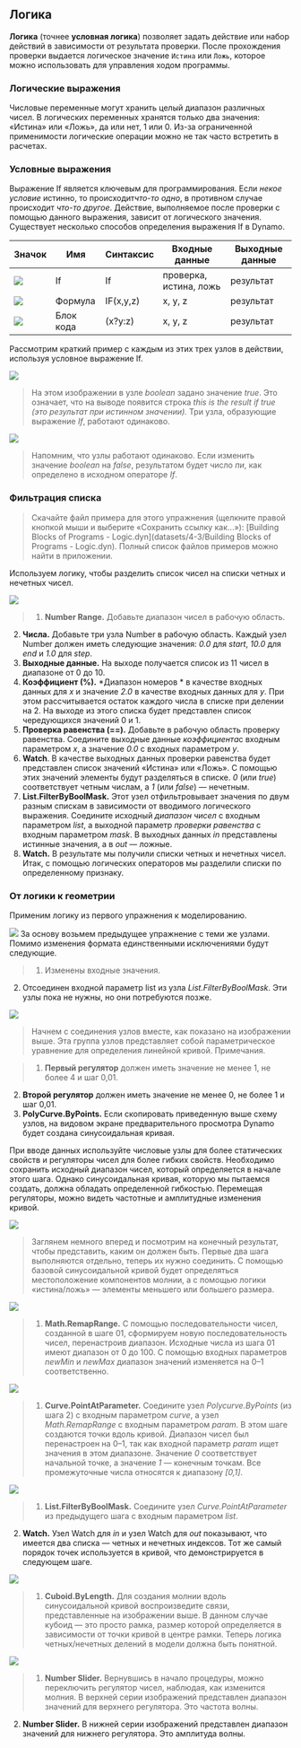 

## Логика

**Логика** (точнее **условная логика**) позволяет задать действие или набор действий в зависимости от результата проверки. После прохождения проверки выдается логическое значение ```Истина``` или ```Ложь```, которое можно использовать для управления ходом программы.

### Логические выражения

Числовые переменные могут хранить целый диапазон различных чисел. В логических переменных хранятся только два значения: «Истина» или «Ложь», да или нет, 1 или 0. Из-за ограниченной применимости логические операции можно не так часто встретить в расчетах.

### Условные выражения

Выражение If является ключевым для программирования. Если *некое условие* истинно, то происходит*что-то одно*, в противном случае происходит *что-то другое*. Действие, выполняемое после проверки с помощью данного выражения, зависит от логического значения. Существует несколько способов определения выражения If в Dynamo.

|Значок|Имя|Синтаксис|Входные данные|Выходные данные|
| -- | -- | -- | -- | -- |
|![](../images/icons/DSCoreNodesUI-Logic-If-Large.jpg)|If|If|проверка, истина, ложь|результат|
|![](../images/icons/DSCoreNodesUI-Formula-Large.jpg)|Формула|IF(x,y,z)|x, y, z|результат|
|![](../images/icons/Dynamo-Nodes-CodeBlockNodeModel-Large.jpg)|Блок кода|(x?y:z)|x, y, z|результат|

Рассмотрим краткий пример с каждым из этих трех узлов в действии, используя условное выражение If.

![](images/4-3/IFs.jpg)

> На этом изображении в узле *boolean* задано значение *true*. Это означает, что на выводе появится строка *this is the result if true (это результат при истинном значении).* Три узла, образующие выражение *If*, работают одинаково.

![](images/4-3/IFs2.jpg)

> Напомним, что узлы работают одинаково. Если изменить значение *boolean* на *false*, результатом будет число *пи*, как определено в исходном операторе *If*.

### Фильтрация списка

> Скачайте файл примера для этого упражнения (щелкните правой кнопкой мыши и выберите «Сохранить ссылку как...»): [Building Blocks of Programs - Logic.dyn](datasets/4-3/Building Blocks of Programs - Logic.dyn). Полный список файлов примеров можно найти в приложении.

Используем логику, чтобы разделить список чисел на списки четных и нечетных чисел.

![](images/4-3/01.jpg)

> 1. **Number Range.** Добавьте диапазон чисел в рабочую область.
2. **Числа.** Добавьте три узла Number в рабочую область. Каждый узел Number должен иметь следующие значения: *0.0* для *start*, *10.0* для *end* и *1.0* для *step*.
3. **Выходные данные.** На выходе получается список из 11 чисел в диапазоне от 0 до 10.
4. **Коэффициент (%).** *Диапазон номеров * в качестве входных данных для *x* и значение *2.0* в качестве входных данных для *y*. При этом рассчитывается остаток каждого числа в списке при делении на 2. На выходе из этого списка будет представлен список чередующихся значений 0 и 1.
5. **Проверка равенства (==).** Добавьте в рабочую область проверку равенства. Соедините выходные данные *коэффициента*с входным параметром *x*, а значение *0.0* с входных параметром *y*.
6. **Watch**. В качестве выходных данных проверки равенства будет представлен список значений «Истина» или «Ложь». С помощью этих значений элементы будут разделяться в списке. *0* (или *true*) соответствует четным числам, а *1* (или *false*) — нечетным.
7. **List.FilterByBoolMask.** Этот узел отфильтровывает значения по двум разным спискам в зависимости от вводимого логического выражения. Соедините исходный *диапазон чисел* с входным параметром *list*, а выходной параметр *проверки равенства* с входным параметром *mask*. В выходных данных *in* представлены истинные значения, а в *out* — ложные.
8. **Watch.** В результате мы получили списки четных и нечетных чисел. Итак, с помощью логических операторов мы разделили списки по определенному признаку.

### От логики к геометрии

Применим логику из первого упражнения к моделированию.

![](images/4-3/02.png) За основу возьмем предыдущее упражнение с теми же узлами. Помимо изменения формата единственными исключениями будут следующие.

> 1. Изменены входные значения.
2. Отсоединен входной параметр list из узла *List.FilterByBoolMask*. Эти узлы пока не нужны, но они потребуются позже.

![](images/4-3/03.png)

> Начнем с соединения узлов вместе, как показано на изображении выше. Эта группа узлов представляет собой параметрическое уравнение для определения линейной кривой. Примечания.

> 1. **Первый регулятор** должен иметь значение не менее 1, не более 4 и шаг 0,01.
2. **Второй регулятор** должен иметь значение не менее 0, не более 1 и шаг 0,01.
3. **PolyCurve.ByPoints.** Если скопировать приведенную выше схему узлов, на видовом экране предварительного просмотра Dynamo будет создана синусоидальная кривая.

При вводе данных используйте числовые узлы для более статических свойств и регуляторы чисел для более гибких свойств. Необходимо сохранить исходный диапазон чисел, который определяется в начале этого шага. Однако синусоидальная кривая, которую мы пытаемся создать, должна обладать определенной гибкостью. Перемещая регуляторы, можно видеть частотные и амплитудные изменения кривой.

![](images/4-3/04.png)

> Заглянем немного вперед и посмотрим на конечный результат, чтобы представить, каким он должен быть. Первые два шага выполняются отдельно, теперь их нужно соединить. С помощью базовой синусоидальной кривой будет определяться местоположение компонентов молнии, а с помощью логики «истина/ложь» — элементы меньшего или большего размера.

![](images/4-3/05.png)

> 1. **Math.RemapRange.** С помощью последовательности чисел, созданной в шаге 01, сформируем новую последовательность чисел, перенастроив диапазон. Исходные числа из шага 01 имеют диапазон от 0 до 100. С помощью входных параметров *newMin* и *newMax* диапазон значений изменяется на 0–1 соответственно.

![](images/4-3/06.png)

> 1. **Curve.PointAtParameter.** Соедините узел *Polycurve.ByPoints* (из шага 2) с входным параметром *curve*, а узел *Math.RemapRange* с входным параметром *param*. В этом шаге создаются точки вдоль кривой. Диапазон чисел был перенастроен на 0–1, так как входной параметр *param* ищет значения в этом диапазоне. Значение *0* соответствует начальной точке, а значение *1* — конечным точкам. Все промежуточные числа относятся к диапазону *[0,1]*.

![](images/4-3/07.png)

> 1. **List.FilterByBoolMask.** Соедините узел *Curve.PointAtParameter* из предыдущего шага с входным параметром *list*.
2. **Watch.** Узел Watch для *in* и узел Watch для *out* показывают, что имеется два списка — четных и нечетных индексов. Тот же самый порядок точек используется в кривой, что демонстрируется в следующем шаге.

![](images/4-3/08.png)

> 1. **Cuboid.ByLength.** Для создания молнии вдоль синусоидальной кривой воспроизведите связи, представленные на изображении выше. В данном случае кубоид — это просто рамка, размер которой определяется в зависимости от точки кривой в центре рамки. Теперь логика четных/нечетных делений в модели должна быть понятной.

![](images/4-3/matrix.png)

> 1. **Number Slider.** Вернувшись в начало процедуры, можно переключить регулятор чисел, наблюдая, как изменится молния. В верхней серии изображений представлен диапазон значений для верхнего регулятора. Это частота волны.
2. **Number Slider.** В нижней серии изображений представлен диапазон значений для нижнего регулятора. Это амплитуда волны.


